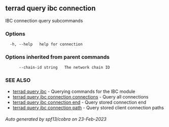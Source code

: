 ## terrad query ibc connection

IBC connection query subcommands

### Options

```
  -h, --help   help for connection
```

### Options inherited from parent commands

```
      --chain-id string   The network chain ID
```

### SEE ALSO

* [terrad query ibc](terrad_query_ibc.md)	 - Querying commands for the IBC module
* [terrad query ibc connection connections](terrad_query_ibc_connection_connections.md)	 - Query all connections
* [terrad query ibc connection end](terrad_query_ibc_connection_end.md)	 - Query stored connection end
* [terrad query ibc connection path](terrad_query_ibc_connection_path.md)	 - Query stored client connection paths

###### Auto generated by spf13/cobra on 23-Feb-2023
